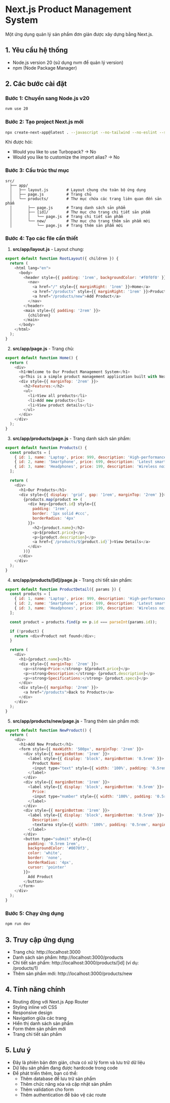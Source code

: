 # Next.js Product Management System

Một ứng dụng quản lý sản phẩm đơn giản được xây dựng bằng Next.js.

## 1. Yêu cầu hệ thống
- Node.js version 20 (sử dụng nvm để quản lý version)
- npm (Node Package Manager)

## 2. Các bước cài đặt

### Bước 1: Chuyển sang Node.js v20
```bash
nvm use 20
```

### Bước 2: Tạo project Next.js mới
```bash
npx create-next-app@latest . --javascript --no-tailwind --no-eslint --src-dir --app
```
Khi được hỏi:
- Would you like to use Turbopack? → No
- Would you like to customize the import alias? → No

### Bước 3: Cấu trúc thư mục
```
src/
  ├── app/
  │   ├── layout.js        # Layout chung cho toàn bộ ứng dụng
  │   ├── page.js          # Trang chủ
  │   └── products/        # Thư mục chứa các trang liên quan đến sản phẩm
  │       ├── page.js      # Trang danh sách sản phẩm
  │       ├── [id]/        # Thư mục cho trang chi tiết sản phẩm
  │       │   └── page.js  # Trang chi tiết sản phẩm
  │       └── new/         # Thư mục cho trang thêm sản phẩm mới
  │           └── page.js  # Trang thêm sản phẩm mới
```

### Bước 4: Tạo các file cần thiết

1. **src/app/layout.js** - Layout chung:
```javascript
export default function RootLayout({ children }) {
  return (
    <html lang="en">
      <body>
        <header style={{ padding: '1rem', backgroundColor: '#f0f0f0' }}>
          <nav>
            <a href="/" style={{ marginRight: '1rem' }}>Home</a>
            <a href="/products" style={{ marginRight: '1rem' }}>Products</a>
            <a href="/products/new">Add Product</a>
          </nav>
        </header>
        <main style={{ padding: '2rem' }}>
          {children}
        </main>
      </body>
    </html>
  );
}
```

2. **src/app/page.js** - Trang chủ:
```javascript
export default function Home() {
  return (
    <div>
      <h1>Welcome to Our Product Management System</h1>
      <p>This is a simple product management application built with Next.js.</p>
      <div style={{ marginTop: '2rem' }}>
        <h2>Features:</h2>
        <ul>
          <li>View all products</li>
          <li>Add new products</li>
          <li>View product details</li>
        </ul>
      </div>
    </div>
  );
}
```

3. **src/app/products/page.js** - Trang danh sách sản phẩm:
```javascript
export default function Products() {
  const products = [
    { id: 1, name: 'Laptop', price: 999, description: 'High-performance laptop' },
    { id: 2, name: 'Smartphone', price: 699, description: 'Latest smartphone model' },
    { id: 3, name: 'Headphones', price: 199, description: 'Wireless noise-cancelling headphones' },
  ];

  return (
    <div>
      <h1>Our Products</h1>
      <div style={{ display: 'grid', gap: '1rem', marginTop: '2rem' }}>
        {products.map(product => (
          <div key={product.id} style={{ 
            padding: '1rem', 
            border: '1px solid #ccc', 
            borderRadius: '4px' 
          }}>
            <h2>{product.name}</h2>
            <p>${product.price}</p>
            <p>{product.description}</p>
            <a href={`/products/${product.id}`}>View Details</a>
          </div>
        ))}
      </div>
    </div>
  );
}
```

4. **src/app/products/[id]/page.js** - Trang chi tiết sản phẩm:
```javascript
export default function ProductDetail({ params }) {
  const products = [
    { id: 1, name: 'Laptop', price: 999, description: 'High-performance laptop', specs: '16GB RAM, 512GB SSD' },
    { id: 2, name: 'Smartphone', price: 699, description: 'Latest smartphone model', specs: '6.7" Display, 256GB Storage' },
    { id: 3, name: 'Headphones', price: 199, description: 'Wireless noise-cancelling headphones', specs: '40h Battery Life' },
  ];

  const product = products.find(p => p.id === parseInt(params.id));

  if (!product) {
    return <div>Product not found</div>;
  }

  return (
    <div>
      <h1>{product.name}</h1>
      <div style={{ marginTop: '2rem' }}>
        <p><strong>Price:</strong> ${product.price}</p>
        <p><strong>Description:</strong> {product.description}</p>
        <p><strong>Specifications:</strong> {product.specs}</p>
      </div>
      <div style={{ marginTop: '2rem' }}>
        <a href="/products">Back to Products</a>
      </div>
    </div>
  );
}
```

5. **src/app/products/new/page.js** - Trang thêm sản phẩm mới:
```javascript
export default function NewProduct() {
  return (
    <div>
      <h1>Add New Product</h1>
      <form style={{ maxWidth: '500px', marginTop: '2rem' }}>
        <div style={{ marginBottom: '1rem' }}>
          <label style={{ display: 'block', marginBottom: '0.5rem' }}>
            Product Name:
            <input type="text" style={{ width: '100%', padding: '0.5rem', marginTop: '0.5rem' }} />
          </label>
        </div>
        <div style={{ marginBottom: '1rem' }}>
          <label style={{ display: 'block', marginBottom: '0.5rem' }}>
            Price:
            <input type="number" style={{ width: '100%', padding: '0.5rem', marginTop: '0.5rem' }} />
          </label>
        </div>
        <div style={{ marginBottom: '1rem' }}>
          <label style={{ display: 'block', marginBottom: '0.5rem' }}>
            Description:
            <textarea style={{ width: '100%', padding: '0.5rem', marginTop: '0.5rem', minHeight: '100px' }} />
          </label>
        </div>
        <button type="submit" style={{
          padding: '0.5rem 1rem',
          backgroundColor: '#0070f3',
          color: 'white',
          border: 'none',
          borderRadius: '4px',
          cursor: 'pointer'
        }}>
          Add Product
        </button>
      </form>
    </div>
  );
}
```

### Bước 5: Chạy ứng dụng
```bash
npm run dev
```

## 3. Truy cập ứng dụng
- Trang chủ: http://localhost:3000
- Danh sách sản phẩm: http://localhost:3000/products
- Chi tiết sản phẩm: http://localhost:3000/products/[id] (ví dụ: /products/1)
- Thêm sản phẩm mới: http://localhost:3000/products/new

## 4. Tính năng chính
- Routing động với Next.js App Router
- Styling inline với CSS
- Responsive design
- Navigation giữa các trang
- Hiển thị danh sách sản phẩm
- Form thêm sản phẩm mới
- Trang chi tiết sản phẩm

## 5. Lưu ý
- Đây là phiên bản đơn giản, chưa có xử lý form và lưu trữ dữ liệu
- Dữ liệu sản phẩm đang được hardcode trong code
- Để phát triển thêm, bạn có thể:
  - Thêm database để lưu trữ sản phẩm
  - Thêm chức năng xóa và cập nhật sản phẩm
  - Thêm validation cho form
  - Thêm authentication để bảo vệ các route
